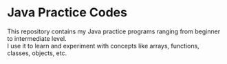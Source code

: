 # Java Practice Codes

This repository contains my Java practice programs ranging from beginner to intermediate level.  
I use it to learn and experiment with concepts like arrays, functions, classes, objects, etc.

